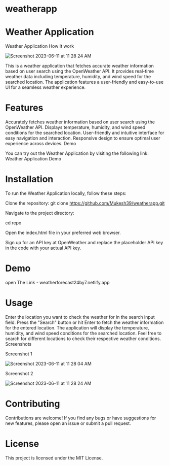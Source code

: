 # weatherapp
# Weather Application

Weather Application How It work 

![Screenshot 2023-06-11 at 11 28 24 AM](https://github.com/Mukesh39/weatherapp/assets/102470215/c2cf8769-68fb-45e7-b060-99994a292dc2)




This is a weather application that fetches accurate weather information based on user search using the OpenWeather API. It provides real-time weather data including temperature, humidity, and wind speed for the searched location. The application features a user-friendly and easy-to-use UI for a seamless weather experience.

# Features

Accurately fetches weather information based on user search using the OpenWeather API.
Displays temperature, humidity, and wind speed conditions for the searched location.
User-friendly and intuitive interface for easy navigation and interaction.
Responsive design to ensure optimal user experience across devices.
Demo

You can try out the Weather Application by visiting the following link: Weather Application Demo

# Installation

To run the Weather Application locally, follow these steps:

Clone the repository: git clone https://github.com/Mukesh39/weatherapp.git

Navigate to the project directory:

cd repo

Open the index.html file in your preferred web browser.

Sign up for an API key at OpenWeather and replace the placeholder API key in the code with your actual API key.

# Demo

open The Link - weatherforecast24by7.netlify.app

# Usage

Enter the location you want to check the weather for in the search input field.
Press the "Search" button or hit Enter to fetch the weather information for the entered location.
The application will display the temperature, humidity, and wind speed conditions for the searched location.
Feel free to search for different locations to check their respective weather conditions.
Screenshots

Screenshot 1

![Screenshot 2023-06-11 at 11 28 04 AM](https://github.com/Mukesh39/weatherapp/assets/102470215/3d568321-8c06-4fb4-a103-e3fa0df55736)



Screenshot 2

![Screenshot 2023-06-11 at 11 28 24 AM](https://github.com/Mukesh39/weatherapp/assets/102470215/a217fbc6-8cbf-4a69-82cf-1f8321372366)



# Contributing

Contributions are welcome! If you find any bugs or have suggestions for new features, please open an issue or submit a pull request.

# License

This project is licensed under the MIT License.
